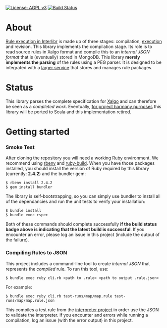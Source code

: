 [![License: AGPL v3](https://img.shields.io/badge/License-AGPL%20v3-blue.svg)](https://www.gnu.org/licenses/agpl-3.0)
[![Build Status](https://travis-ci.org/Xalgorithms/xa-rules.svg?branch=master)](https://travis-ci.org/Xalgorithms/xa-rules)

# About

[Rule execution in
Interlibr](https://github.com/Xalgorithms/general-documentation/blob/master/docs/xalgo.md)
is made up of three stages: compilation,
[execution](https://github.com/Xalgorithms/rules-interpreter) and
revision. This library implements the compilation stage. Its role is
to read source rules in Xalgo format and compile this to an *internal
JSON format* that is (eventually) stored in MongoDB. This library
**merely implements the parsing** of the rules using a PEG parser. It
is designed to be integrated with a [larger
service](https://github.com/Xalgorithms/xadf-revisions) that stores
and manages rule packages.

# Status

This library parses the complete specification for
[Xalgo](https://github.com/Xalgorithms/general-documentation/blob/master/docs/xalgo.md)
and can therefore be seen as a *completed work*. Eventually, [for
project harmony
purposes](https://github.com/Xalgorithms/general-documentation/blob/master/docs/why-scala.md)
this library will be ported to Scala and this implementation retired.

# Getting started

### Smoke Test

After cloning the repository you will need a working Ruby
environment. We recommend using
[rbenv](https://github.com/rbenv/rbenv) and
[ruby-build](https://github.com/rbenv/ruby-build). When you have those
packages installed, you should install the version of Ruby required by
this library (currently: **2.4.2**) and the bundler gem:

```
$ rbenv install 2.4.2
$ gem install bundler

```

The library is self-bootstrapping, so you can simply use bundler to
install all of the dependancies and run the unit tests to verify your
installation:

```
$ bundle install
$ bundle exec rspec
```

Both of these commands should complete successfully **if the build
status badge above is indicating that the latest build is
successful**. If you encounter an error, please log an issue in this
project (include the output of the failure).

### Compiling Rules to JSON

This project includes a command-line tool to create *internal JSON*
that represents the *compiled* rule. To run this tool, use:

```
$ bundle exec ruby cli.rb <path to .rule> <path to output .rule.json>
```

For example:

```
$ bundle exec ruby cli.rb test-runs/map/map.rule test-runs/map/map.rule.json
```

This compiles a test rule from the [interpreter
project](https://github.com/Xalgorithms/rules-interpreter) in order
use the JSON to validate the interpreter. If you encounter and errors
while running a compilation, log an issue (with the error output) in
this project.
